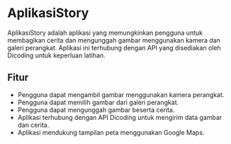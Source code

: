 # AplikasiStory

AplikasiStory adalah aplikasi yang memungkinkan pengguna untuk membagikan cerita dan mengunggah gambar menggunakan kamera dan galeri perangkat. Aplikasi ini terhubung dengan API yang disediakan oleh Dicoding untuk keperluan latihan.

## Fitur

- Pengguna dapat mengambil gambar menggunakan kamera perangkat.
- Pengguna dapat memilih gambar dari galeri perangkat.
- Pengguna dapat mengunggah gambar beserta cerita.
- Aplikasi terhubung dengan API Dicoding untuk mengirim data gambar dan cerita.
- Aplikasi mendukung tampilan peta menggunakan Google Maps.


